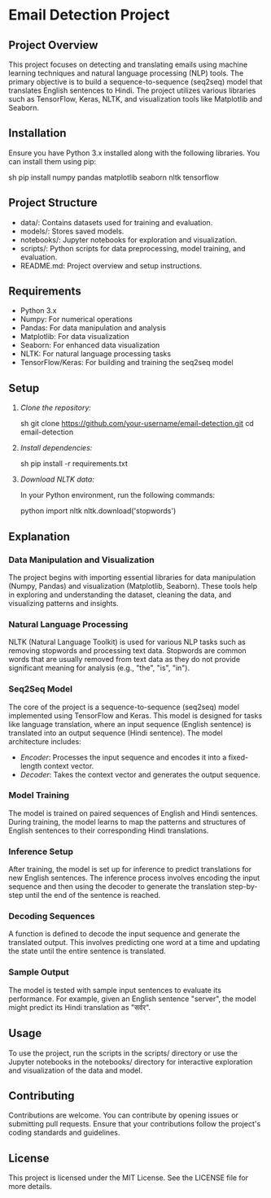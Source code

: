 # Email Detection Project

## Project Overview

This project focuses on detecting and translating emails using machine learning techniques and natural language processing (NLP) tools. The primary objective is to build a sequence-to-sequence (seq2seq) model that translates English sentences to Hindi. The project utilizes various libraries such as TensorFlow, Keras, NLTK, and visualization tools like Matplotlib and Seaborn.

## Installation

Ensure you have Python 3.x installed along with the following libraries. You can install them using pip:

sh
pip install numpy pandas matplotlib seaborn nltk tensorflow


## Project Structure

- data/: Contains datasets used for training and evaluation.
- models/: Stores saved models.
- notebooks/: Jupyter notebooks for exploration and visualization.
- scripts/: Python scripts for data preprocessing, model training, and evaluation.
- README.md: Project overview and setup instructions.

## Requirements

- Python 3.x
- Numpy: For numerical operations
- Pandas: For data manipulation and analysis
- Matplotlib: For data visualization
- Seaborn: For enhanced data visualization
- NLTK: For natural language processing tasks
- TensorFlow/Keras: For building and training the seq2seq model

## Setup

1. *Clone the repository:*

   sh
   git clone https://github.com/your-username/email-detection.git
   cd email-detection
   

2. *Install dependencies:*

   sh
   pip install -r requirements.txt
   

3. *Download NLTK data:*

   In your Python environment, run the following commands:

   python
   import nltk
   nltk.download('stopwords')
   

## Explanation

### Data Manipulation and Visualization

The project begins with importing essential libraries for data manipulation (Numpy, Pandas) and visualization (Matplotlib, Seaborn). These tools help in exploring and understanding the dataset, cleaning the data, and visualizing patterns and insights.

### Natural Language Processing

NLTK (Natural Language Toolkit) is used for various NLP tasks such as removing stopwords and processing text data. Stopwords are common words that are usually removed from text data as they do not provide significant meaning for analysis (e.g., "the", "is", "in").

### Seq2Seq Model

The core of the project is a sequence-to-sequence (seq2seq) model implemented using TensorFlow and Keras. This model is designed for tasks like language translation, where an input sequence (English sentence) is translated into an output sequence (Hindi sentence). The model architecture includes:

- *Encoder*: Processes the input sequence and encodes it into a fixed-length context vector.
- *Decoder*: Takes the context vector and generates the output sequence.

### Model Training

The model is trained on paired sequences of English and Hindi sentences. During training, the model learns to map the patterns and structures of English sentences to their corresponding Hindi translations.

### Inference Setup

After training, the model is set up for inference to predict translations for new English sentences. The inference process involves encoding the input sequence and then using the decoder to generate the translation step-by-step until the end of the sentence is reached.

### Decoding Sequences

A function is defined to decode the input sequence and generate the translated output. This involves predicting one word at a time and updating the state until the entire sentence is translated.

### Sample Output

The model is tested with sample input sentences to evaluate its performance. For example, given an English sentence "server", the model might predict its Hindi translation as "सर्वर".

## Usage

To use the project, run the scripts in the scripts/ directory or use the Jupyter notebooks in the notebooks/ directory for interactive exploration and visualization of the data and model.

## Contributing

Contributions are welcome. You can contribute by opening issues or submitting pull requests. Ensure that your contributions follow the project's coding standards and guidelines.

## License

This project is licensed under the MIT License. See the LICENSE file for more details.

